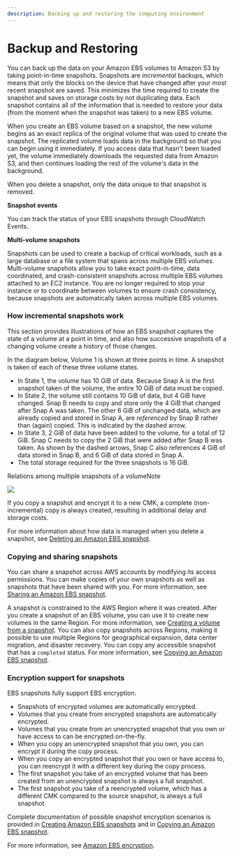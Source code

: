 ```yaml
---
description: Backing up and restoring the computing environment
---
```


# Backup and Restoring



You can back up the data on your Amazon EBS volumes to Amazon S3 by taking point-in-time snapshots. Snapshots are _incremental_ backups, which means that only the blocks on the device that have changed after your most recent snapshot are saved. This minimizes the time required to create the snapshot and saves on storage costs by not duplicating data. Each snapshot contains all of the information that is needed to restore your data \(from the moment when the snapshot was taken\) to a new EBS volume.

When you create an EBS volume based on a snapshot, the new volume begins as an exact replica of the original volume that was used to create the snapshot. The replicated volume loads data in the background so that you can begin using it immediately. If you access data that hasn't been loaded yet, the volume immediately downloads the requested data from Amazon S3, and then continues loading the rest of the volume's data in the background.

When you delete a snapshot, only the data unique to that snapshot is removed. 

**Snapshot events**

You can track the status of your EBS snapshots through CloudWatch Events. 

**Multi-volume snapshots**

Snapshots can be used to create a backup of critical workloads, such as a large database or a file system that spans across multiple EBS volumes. Multi-volume snapshots allow you to take exact point-in-time, data coordinated, and crash-consistent snapshots across multiple EBS volumes attached to an EC2 instance. You are no longer required to stop your instance or to coordinate between volumes to ensure crash consistency, because snapshots are automatically taken across multiple EBS volumes. 

### How incremental snapshots work <a id="how_snapshots_work"></a>

This section provides illustrations of how an EBS snapshot captures the state of a volume at a point in time, and also how successive snapshots of a changing volume create a history of those changes.

In the diagram below, Volume 1 is shown at three points in time. A snapshot is taken of each of these three volume states.

* In State 1, the volume has 10 GiB of data. Because Snap A is the first snapshot taken of the volume, the entire 10 GiB of data must be copied.
* In State 2, the volume still contains 10 GiB of data, but 4 GiB have changed. Snap B needs to copy and store only the 4 GiB that changed after Snap A was taken. The other 6 GiB of unchanged data, which are already copied and stored in Snap A, are _referenced_ by Snap B rather than \(again\) copied. This is indicated by the dashed arrow.
* In State 3, 2 GiB of data have been added to the volume, for a total of 12 GiB. Snap C needs to copy the 2 GiB that were added after Snap B was taken. As shown by the dashed arrows, Snap C also references 4 GiB of data stored in Snap B, and 6 GiB of data stored in Snap A.
* The total storage required for the three snapshots is 16 GiB.

Relations among multiple snapshots of a volumeNote

![        ](https://docs.aws.amazon.com/AWSEC2/latest/UserGuide/images/snapshot_1a.png)

If you copy a snapshot and encrypt it to a new CMK, a complete \(non-incremental\) copy is always created, resulting in additional delay and storage costs.

For more information about how data is managed when you delete a snapshot, see [Deleting an Amazon EBS snapshot](https://docs.aws.amazon.com/AWSEC2/latest/UserGuide/ebs-deleting-snapshot.html).

### Copying and sharing snapshots <a id="copy-and-share"></a>

You can share a snapshot across AWS accounts by modifying its access permissions. You can make copies of your own snapshots as well as snapshots that have been shared with you. For more information, see [Sharing an Amazon EBS snapshot](https://docs.aws.amazon.com/AWSEC2/latest/UserGuide/ebs-modifying-snapshot-permissions.html).

A snapshot is constrained to the AWS Region where it was created. After you create a snapshot of an EBS volume, you can use it to create new volumes in the same Region. For more information, see [Creating a volume from a snapshot](https://docs.aws.amazon.com/AWSEC2/latest/UserGuide/ebs-creating-volume.html#ebs-create-volume-from-snapshot). You can also copy snapshots across Regions, making it possible to use multiple Regions for geographical expansion, data center migration, and disaster recovery. You can copy any accessible snapshot that has a `completed` status. For more information, see [Copying an Amazon EBS snapshot](https://docs.aws.amazon.com/AWSEC2/latest/UserGuide/ebs-copy-snapshot.html).

### Encryption support for snapshots <a id="encryption-support"></a>

EBS snapshots fully support EBS encryption.

* Snapshots of encrypted volumes are automatically encrypted.
* Volumes that you create from encrypted snapshots are automatically encrypted.
* Volumes that you create from an unencrypted snapshot that you own or have access to can be encrypted on-the-fly.
* When you copy an unencrypted snapshot that you own, you can encrypt it during the copy process.
* When you copy an encrypted snapshot that you own or have access to, you can reencrypt it with a different key during the copy process.
* The first snapshot you take of an encrypted volume that has been created from an unencrypted snapshot is always a full snapshot.
* The first snapshot you take of a reencrypted volume, which has a different CMK compared to the source snapshot, is always a full snapshot.

Complete documentation of possible snapshot encryption scenarios is provided in [Creating Amazon EBS snapshots](https://docs.aws.amazon.com/AWSEC2/latest/UserGuide/ebs-creating-snapshot.html) and in [Copying an Amazon EBS snapshot](https://docs.aws.amazon.com/AWSEC2/latest/UserGuide/ebs-copy-snapshot.html).

For more information, see [Amazon EBS encryption](https://docs.aws.amazon.com/AWSEC2/latest/UserGuide/EBSEncryption.html).

